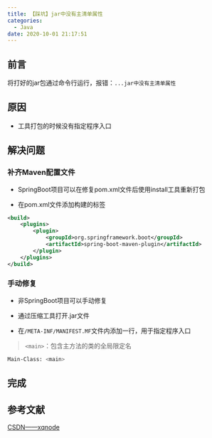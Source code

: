 ```yaml
---
title: 【踩坑】jar中没有主清单属性
categories:
  - Java
date: 2020-10-01 21:17:51
---
```


## 前言

将打好的jar包通过命令行运行，报错：`...jar中没有主清单属性`

<!-- more -->

## 原因

- 工具打包的时候没有指定程序入口

## 解决问题

### 补齐Maven配置文件

- SpringBoot项目可以在修复pom.xml文件后使用install工具重新打包

- 在pom.xml文件添加构建的标签

``` xml
<build>
    <plugins>
        <plugin>
            <groupId>org.springframework.boot</groupId>
            <artifactId>spring-boot-maven-plugin</artifactId>
        </plugin>
    </plugins>
</build>
```

### 手动修复

- 非SpringBoot项目可以手动修复

- 通过压缩工具打开.jar文件

- 在`/META-INF/MANIFEST.MF`文件内添加一行，用于指定程序入口

> `<main>`：包含主方法的类的全局限定名

``` sh
Main-Class: <main>
```

## 完成

## 参考文献

[CSDN——xqnode](https://blog.csdn.net/xqnode/article/details/86628794)

